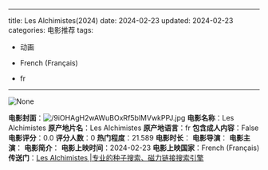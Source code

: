 
---
title: Les Alchimistes(2024)
date: 2024-02-23
updated: 2024-02-23
categories: 电影推荐
tags:

- 动画

- French (Français)
- fr
---

<img src="https://image.tmdb.org/t/p/originalNone" alt="None" title="None">

**电影封面**：<img src="https://image.tmdb.org/t/p/w200/9iOHAgH2wAWuBOxRf5blMVwkPPJ.jpg" alt="/9iOHAgH2wAWuBOxRf5blMVwkPPJ.jpg" title="/9iOHAgH2wAWuBOxRf5blMVwkPPJ.jpg">
**电影名称**：Les Alchimistes
**原产地片名**：Les Alchimistes
**原产地语言**：fr
**包含成人内容**：False
**电影评分**：0.0
**评分人数**：0
**热门程度**：21.589
**电影时长**：
**电影导演**：
**电影主演**：
**电影简介**：
**电影上映时间**：2024-02-23
**电影上映国家**：French (Français)
**传送门**：[Les Alchimistes |专业的种子搜索、磁力链接搜索引擎](https://movie.amd794.com:2083/?search=Les%20Alchimistes&ordering=&mode=match_phrase&page_size=10&page=1)

